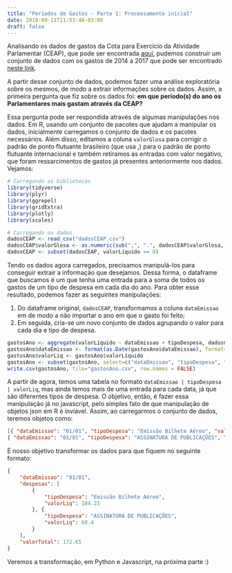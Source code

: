 ```yaml
---
title: "Períodos de Gastos - Parte 1: Processamento inicial"
date: 2018-09-11T21:53:48-03:00
draft: false
---
```


Analisando os dados de gastos da Cota para Exercício da Atividade Parlamentar (CEAP), que pode ser encontrada [aqui](http://www2.camara.leg.br/transparencia/cota-para-exercicio-da-atividade-parlamentar/dados-abertos-cota-parlamentar), pudemos construir um conjunto de dados com os gastos de 2014 a 2017 que pode ser encontrado [neste link](https://canvas.instructure.com/courses/1402758/files/67618888/download?verifier=ibyou5PYo9aaFgRaefc0keYkHhkQ2EqIArdmI1bq&wrap=1). 

A partir desse conjunto de dados, podemos fazer uma análise exploratória sobre os mesmos, de modo a extrair informações sobre os dados. Assim, a primeira pergunta que fiz sobre os dados foi: **em que período(s) do ano os Parlamentares mais gastam através da CEAP?**

Essa pergunta pode ser respondida através de algumas manipulações nos dados. Em R, usando um conjunto de pacotes que ajudam a manipular os dados, inicialmente carregamos o conjunto de dados e os pacotes necessários. Além disso, editamos a coluna `valorGlosa` para corrigir o padrão de ponto flutuante brasileiro (que usa ,) para o padrão de ponto flutuante internacional e também retiramos as entradas com valor negativo, que foram ressarcimentos de gastos já presentes anteriormente nos dados. Vejamos:

```r
# Carregando as bibliotecas
library(tidyverse)
library(plyr)
library(ggrepel)
library(gridExtra)
library(plotly)
library(scales)

# Carregando os dados
dadosCEAP <- read_csv("dadosCEAP.csv")
dadosCEAP$valorGlosa <- as.numeric(sub(",", ".", dadosCEAP$valorGlosa, fixed = TRUE))
dadosCEAP <- subset(dadosCEAP, valorLíquido >= 0)
```

Tendo os dados agora carregados, precisamos manipulá-los para conseguir extrair a informação que desejamos. Dessa forma, o dataframe que buscamos é um que tenha uma entrada para a soma de todos os gastos de um tipo de despesa em cada dia do ano. Para obter esse resultado, podemos fazer as seguintes manipulações:

1. Do dataframe original, `dadosCEAP`, transformamos a coluna `dataEmissao` em de modo a não importar o ano em que o gasto foi feito;
2. Em seguida, cria-se um novo conjunto de dados agrupando o valor para cada dia e tipo de despesa.

```r
gastosAno <- aggregate(valorLíquido ~ dataEmissao + tipoDespesa, dadosCEAP, sum)
gastosAno$dataEmissao <- format(as.Date(gastosAno$dataEmissao), format="%d/%m")
gastosAno$valorLiq <- gastosAno$valorLíquido
gastosAno <- subset(gastosAno, select=c("dataEmissao", "tipoDespesa", "valorLiq"))
write.csv(gastosAno, file="gastosAno.csv", row.names = FALSE)
```

A partir de agora, temos uma tabela no formato `dataEmissao | tipoDespesa | valorLiq`, mas ainda temos mais de uma entrada para cada data, já que são diferentes tipos de despesa. O objetivo, então, é fazer essa manipulação já no javascript, pelo simples fato de que manipulação de objetos json em R é inviável. Assim, ao carregarmos o conjunto de dados, teremos objetos como:

```json
[{ "dataEmissao": "01/01", "tipoDespesa": "Emissão Bilhete Aéreo", "valorLiq": 104.25 },
{ "dataEmissao": "01/01", "tipoDespesa": "ASSINATURA DE PUBLICAÇÕES", "valorLiq": 68.4 }]
```

É nosso objetivo transformar os dados para que fiquem no seguinte formato:

```json
{
    "dataEmissao": "01/01",
    "despesas": [
        {
            "tipoDespesa": "Emissão Bilhete Aéreo",
            "valorLiq": 104.25
        }, {
            "tipoDespesa": "ASSINATURA DE PUBLICAÇÕES",
            "valorLiq": 68.4
        }
    ],
    "valorTotal": 172.65
}
```

Veremos a transformação, em Python e Javascript, na próxima parte :)